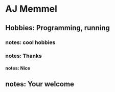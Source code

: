 # AJ Memmel
## Hobbies: Programming, running
### notes: cool hobbies
### notes: Thanks
#### notes: Nice

## notes: Your welcome
